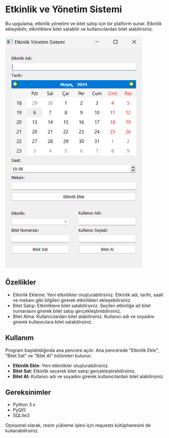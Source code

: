 <h1>Etkinlik ve Yönetim Sistemi</h1>
<p>Bu uygulama, etkinlik yönetimi ve bilet satışı için bir platform sunar. Etkinlik ekleyebilir, etkinliklere bilet satabilir ve kullanıcılardan bilet alabilirsiniz.</p>
<img src="Ekran görüntüsü 2024-05-06 105909.png"/>
<h2>Özellikler</h2>
<ul>
  <li>Etkinlik Ekleme: Yeni etkinlikler oluşturabilirsiniz. Etkinlik adı, tarihi, saati ve mekanı gibi bilgileri girerek etkinlikleri ekleyebilirsiniz.</li>
  <li>Bilet Satışı: Etkinliklere bilet satabilirsiniz. Seçilen etkinliğe ait bilet numarasını girerek bilet satışı gerçekleştirebilirsiniz.</li>
  <li>Bilet Alma: Kullanıcılardan bilet alabilirsiniz. Kullanıcı adı ve soyadını girerek kullanıcılara bilet satabilirsiniz.</li>
</ul>
<h2>Kullanım</h2>
<p>Program başlatıldığında ana pencere açılır. Ana pencerede "Etkinlik Ekle", "Bilet Sat" ve "Bilet Al" bölümleri bulunur.</p>
<ul>
  <li><strong>Etkinlik Ekle:</strong> Yeni etkinlikler oluşturabilirsiniz.</li>
  <li><strong>Bilet Sat:</strong> Etkinlik seçerek bilet satışı gerçekleştirebilirsiniz.</li>
  <li><strong>Bilet Al:</strong> Kullanıcı adı ve soyadını girerek kullanıcılardan bilet alabilirsiniz.</li>
</ul>
<h2>Gereksinimler</h2>
<ul>
  <li>Python 3.x</li>
  <li>PyQt5</li>
  <li>SQLite3</li>
</ul>
<p>Opsiyonel olarak, resim yükleme işlevi için requests kütüphanesini de kullanabilirsiniz.</p>
